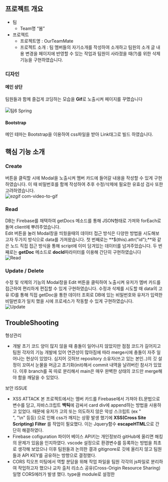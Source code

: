 ## 프로젝트 개요

- 팀
    - Team명 “봄”
- 프로젝트
    - 프로젝트명 : OurTeamMate
    - 프로젝트 소개 : 팀 멤버들의 자기소개를 작성하여 소개하고 팀원의 소개 글 내용 변경을 페이지에 반영할 수 있는 작업과 팀원이 사라졌을 때(?)를 위한 삭제 기능을 구현하였습니다.



### 디자인

#### 메인 상단
팀원들과 함께 즐겁게 코딩하는 모습을 **Gif**로 노출시켜 페이지를 꾸몄습니다<br><br>
![팀6 Spring](https://github.com/JungHyunMoon/sparta_team_6/assets/120004247/872d6375-4f3a-45c5-a33c-49ef1ed42264)

#### Bootstrap
메인 테마는 Bootstrap을 이용하여 css파일을 받아 Link태그로 빌드 하였습니다.

## 핵심 기능 소개

### Create
<NEW MEMBER> 버튼을 클릭할 시에 Modal을 노출시켜 멤버 카드에 들어갈 내용을 작성할 수 있게 구현하였습니다. 이 때 비밀번호를 함께 작성하여 추후 수정/삭제에 필요한 유효성 검사 또한 고려하였습니다.<br>
![ezgif com-video-to-gif](https://github.com/JungHyunMoon/sparta_team_6/assets/120004247/d64160a7-a720-4849-bcd8-5e518b38bfe0)


### Read
DB는 Firebase를 채택하여 getDocs 메소드를 통해 JSON형태로 가져와 forEach로 돌며 client에 뿌려주었습니다.  
Edit 버튼을 눌러 Modal창을 띄웠을때의 데이터 접근 방식은 다양한 방법을 시도해보고자 두가지 방식으로 data를 가져왔습니다. 첫 번째로는 **$(this).attr("id");**와 같은 노드 직접 접근 방식을 통해 script에 이미 담겨있는 데이터를 넘겨주었습니다. 두 번째로는 **getDoc** 메소드로 **docId**파라미터를 이용해 간단히 구현하였습니다<br>
![Read](https://github.com/JungHyunMoon/sparta_team_6/assets/120004247/3647e425-8f31-43ea-8b88-beefe2b1ff39)

### Update / Delete
수정 및 삭제의 기능의 Modal창을 Edit 버튼을 클릭하여 노출시켜 유저가 멤버 카드를 접근하여 편리하게 편집할 수 있게 구현하였습니다. 수정과 삭제를 시도할 때 data의 고유 ID를 통해 직접 getDoc을 통한 데이터 조회로 DB에 있는 비밀번호와 유저가 입력한 비밀번호가 일치 했을 시에 프로세스가 작동할 수 있게 구현하였습니다.<br>
![Update](https://github.com/JungHyunMoon/sparta_team_6/assets/120004247/e6b921ad-fe83-4851-b564-ea8f4f9cb90d)

## TroubleShooting
형상관리
- 개발 초기 코드 양이 많지 않을 때 충돌이 일어나지 않았지만 점점 코드가 길어지고 팀원 각자의 기능 개발에 있어 연관성이 많아짐에 따라 merge시에 충돌이 자주 일어나는 현상이 있었다. 심지어 깃허브 repository 소유자(쓰고 있는 본인..)의 깃 설정이 꼬여서 눈물을 머금고 초기화(init)해서 commit 내역을 날려버린 참사가 있었다. 이후 branch를 꼭 따로 분리해서 main은 매우 완벽한 상태의 코드만 merge해야 함을 깨달을 수 있었다.

보안 ISSUE
- XSS ATTACK
  본 프로젝트에서는 멤버 카드를 Firebase에서 가져아 EL문법으로 변수를 담고, 자바스크립트 **백틱**에 감싸서 card div에 append하는 방법을 사용하고 있었다. 때문에 유저가 고의 또는 의도하지 않은 악성 스크립트 (ex "<br>", "\n" 등등) 으로 인해 css가 깨지는 상황 발생 했기에 **XSS(Cross Site Scripting) Filter** 를 작업이 필요했다. 이는 Jquery함수 **escapeHTML**으로 간단히 해결하였다.
- Firebase cofiguration
파이어 베이스 API키는 개인정보라 gitHub에 올리면 해킹의 문제가 있음을 인지하였다. vscode 설정으로 환경변수를 등록하는 방법을 최초로 생각해 보았으나 이후 팀원들과 논의한 결과 gitignore로 깃에 올리지 않고 팀원들과 API KEY를 공유하는 방향으로 결정했다.
- CORS
 킥오프 미팅에서 역할 분담을 위해 작업 파일을 팀원 각각의 js파일로 분리하여 작업하고자 했으나 교차 출처 리소스 공유(Cross-Origin Resource Sharing) 일명 CORS에러가 발생 했다. type을 module로 설정한 <script> 태그가 포함된 HTML 파일을 로컬에서 불러올 경우 javascript 모듈 보안 요구사항으로 인해 CORS 오류가 발생한다는 것을 팀원모두 알게되었다. 브라우저가 웹에서 로컬 파일에 접근하지 못하게 했기 때문에 아쉽지만 코드를 병합하여 한 HTML파일에 넣어서 진행 했다.(깃 충돌의 시작..)

  
